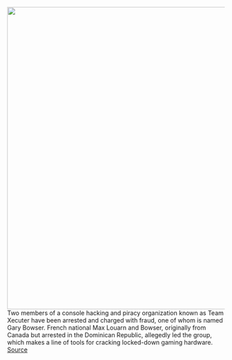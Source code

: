 <img src='https://cdn.vox-cdn.com/thumbor/w1y4NfnUH_WjFnlzTzDEEp7zmKE=/0x0:2040x1360/1200x800/filters:focal(857x517:1183x843)/cdn.vox-cdn.com/uploads/chorus_image/image/67573589/jbareham_180301_2346_nintendo_switch_0132.0.jpg' width='700px' /><br/>
Two members of a console hacking and piracy organization known as Team Xecuter have been arrested and charged with fraud, one of whom is named Gary Bowser. French national Max Louarn and Bowser, originally from Canada but arrested in the Dominican Republic, allegedly led the group, which makes a line of tools for cracking locked-down gaming hardware.
<a href='https://www.theverge.com/2020/10/2/21499297/team-xecuter-selling-nintendo-hacks-arrested-charged-fraud'> Source <a/>
